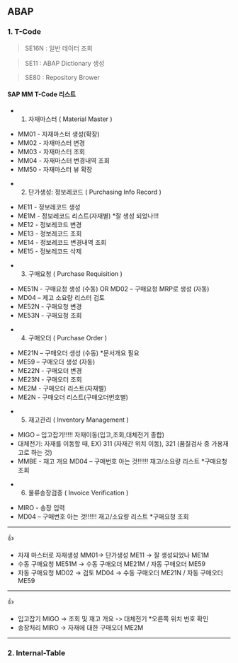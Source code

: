 ## ABAP

### 1. T-Code

> SE16N : 일반 데이터 조회

> SE11 : ABAP Dictionary 생성

> SE80 : Repository Brower


#### SAP MM T-Code 리스트


- 1) 자재마스터 ( Material Master )
* MM01 - 자재마스터 생성(확장)
* MM02 - 자재마스터 변경
* MM03 - 자재마스터 조회
* MM04 - 자재마스터 변경내역 조회
* MM50 - 자재마스터 뷰 확장

- 2) 단가생성: 정보레코드 ( Purchasing Info Record ) 
* ME11 - 정보레코드 생성
* ME1M - 정보레코드 리스트(자재별) *잘 생성 되었나!!!
* ME12 - 정보레코드 변경
* ME13 - 정보레코드 조회
* ME14 - 정보레코드 변경내역 조회
* ME15 - 정보레코드 삭제

- 3) 구매요청 ( Purchase Requisition )
* ME51N - 구매요청 생성 (수동)    OR   MD02 – 구매요청 MRP로 생성 (자동)
* MD04 – 제고 소요량 리스터 검토
* ME52N - 구매요청 변경
* ME53N - 구매요청 조회

- 4) 구매오더 ( Purchase Order )
* ME21N – 구매오더 생성 (수동) *문서개요 필요
* ME59 – 구매오더 생성 (자동) 
* ME22N - 구매오더 변경
* ME23N - 구매오더 조회
* ME2M - 구매오더 리스트(자재별)
* ME2N - 구매오더 리스트(구매오더번호별)


- 5) 재고관리 ( Inventory Management )
* MIGO – 입고잡기!!!!! 자재이동(입고,조회,대체전기 종합)
* 대체전기: 자재를 이동할 때, EX) 311 (자재간 위치 이동), 321 (품질검사 중 가용재고로 하는 것)
* MMBE - 재고 개요
MD04 – 구매번호 아는 것!!!!!! 재고/소요량 리스트 *구매요청 조회

- 6) 물류송장검증 ( Invoice Verification )
* MIRO - 송장 입력
* MD04 – 구매번호 아는 것!!!!!! 재고/소요량 리스트 *구매요청 조회

------

:+1: 
* 자재 마스터로 자재생성 MM01-> 단가생성 ME11 -> 잘 생성되었나 ME1M
* 수동 구매요청 ME51M -> 수동 구매오더 ME21M / 자동 구매오더 ME59
* 자동 구매요청 MD02 -> 검토 MD04 -> 수동 구매오더 ME21N / 자동 구매오더 ME59

------

:+1:
* 입고잡기 MIGO -> 조회 및 재고 개요 -> 대체전기 *오른쪽 위치 번호 확인
* 송장처리 MIRO -> 자재에 대한 구매오더 ME2M

------


### 2. Internal-Table
